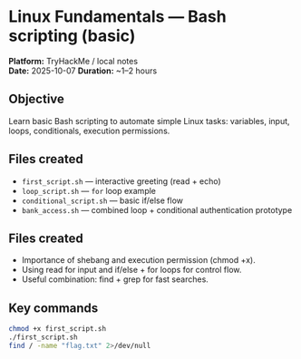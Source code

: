 # Linux Fundamentals — Bash scripting (basic)

**Platform:** TryHackMe / local notes  
**Date:** 2025-10-07
**Duration:** ~1–2 hours

## Objective
Learn basic Bash scripting to automate simple Linux tasks: variables, input, loops, conditionals, execution permissions.

## Files created
- `first_script.sh` — interactive greeting (read + echo)
- `loop_script.sh` — `for` loop example
- `conditional_script.sh` — basic if/else flow
- `bank_access.sh` — combined loop + conditional authentication prototype

## Files created
- Importance of shebang and execution permission (chmod +x).
- Using read for input and if/else + for loops for control flow.
- Useful combination: find + grep for fast searches.

## Key commands
```bash
chmod +x first_script.sh
./first_script.sh
find / -name "flag.txt" 2>/dev/null  
```



